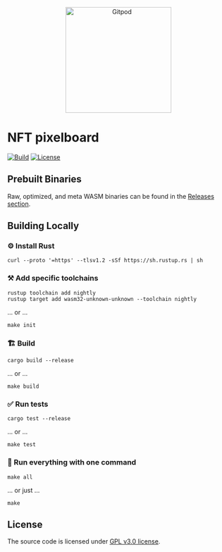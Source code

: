 <p align="center">
  <a href="https://gitpod.io/#https://github.com/gear-dapps/app" target="_blank">
    <img src="https://gitpod.io/button/open-in-gitpod.svg" width="240" alt="Gitpod">
  </a>
</p>

# NFT pixelboard

[![Build][build_badge]][build_href]
[![License][lic_badge]][lic_href]

[build_badge]: https://github.com/gear-dapps/app/workflows/Build/badge.svg
[build_href]: https://github.com/gear-dapps/app/actions/workflows/build.yml

[lic_badge]: https://img.shields.io/badge/License-MIT-success
[lic_href]: https://github.com/gear-dapps/app/blob/master/LICENSE

## Prebuilt Binaries

Raw, optimized, and meta WASM binaries can be found in the [Releases section](https://github.com/gear-dapps/nft-pixelboard/releases).

## Building Locally

### ⚙️ Install Rust

```shell
curl --proto '=https' --tlsv1.2 -sSf https://sh.rustup.rs | sh
```

### ⚒️ Add specific toolchains

```shell
rustup toolchain add nightly
rustup target add wasm32-unknown-unknown --toolchain nightly
```

... or ...

```shell
make init
```

### 🏗️ Build

```shell
cargo build --release
```

... or ...

```shell
make build
```

### ✅ Run tests

```shell
cargo test --release
```

... or ...

```shell
make test
```

### 🚀 Run everything with one command

```shell
make all
```

... or just ...

```shell
make
```

## License

The source code is licensed under [GPL v3.0 license](LICENSE).
